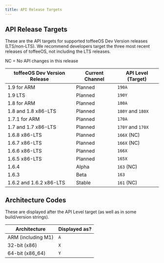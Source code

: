 ```yaml
---
title: API Release Targets
---
```

## API Release Targets
These are the API targets for supported toffeeOS Dev Version releases (LTS/non-LTS). We recommend developers target the three most recent releases of toffeeOS, not including the LTS releases.

NC = No API changes in this release

| toffeeOS Dev Version Release | Current Channel | API Level (Target) |
|-----------------|-----------------|--------------------|
| 1.9 for ARM | Planned | ``190A`` |
| 1.9 LTS | Planned | ``190Y`` |
| 1.8 for ARM | Planned | ``180A`` |
| 1.8 and 1.8 x86-LTS | Planned | ``180Y`` and ``180X`` |
| 1.7.1 for ARM | Planned | ``170A`` |
| 1.7 and 1.7 x86-LTS | Planned | ``170Y`` and ``170X`` |
| 1.6.8 x86-LTS | Planned | ``166X`` (NC) |
| 1.6.7 x86-LTS | Planned | ``166X`` (NC) |
| 1.6.6 x86-LTS | Planned | ``166X`` |
| 1.6.5 x86-LTS | Planned | ``165X`` |
| 1.6.4 | Alpha | ``163`` (NC) |
| 1.6.3 | Beta | ``163`` |
| 1.6.2 and 1.6.2 x86-LTS | Stable | ``161`` (NC) |

## Architecture Codes

These are displayed after the API Level target (as well as in some build/version strings).

| Architecture | Displayed as? |
|-----------------|-----------------|
| ARM (including M1) | ``A`` |
| 32-bit (x86) | ``X`` |
| 64-bit (x86_64) | ``Y`` |
